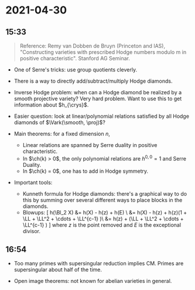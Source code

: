 # 2021-04-30

## 15:33

> Reference: Remy van Dobben de Bruyn (Princeton and IAS), "Constructing varieties with prescribed Hodge numbers modulo m in positive characteristic". Stanford AG Seminar.

- One of Serre's tricks: use group quotients cleverly.

- There is a way to directly add/subtract/multiply Hodge diamonds.

- Inverse Hodge problem: when can a Hodge diamond be realized by a smooth projective variety?
  Very hard problem.
  Want to use this to get information about $h_{\crys}$.

- Easier question: look at linear/polynomial relations satisfied by all Hodge diamonds of $\Vark(\smooth, \proj)$?


- Main theorems: for a fixed dimension $n$,

  - Linear relations are spanned by Serre duality in positive characteristic.
  - In $\ch(k) > 0$, the only polynomial relations are $h^{0,0} = 1$ and Serre Duality.
  - In $\ch(k) = 0$, one has to add in Hodge symmetry.

- Important tools:
  - Kunneth formula for Hodge diamonds: there's a graphical way to do this by summing over several different ways to place blocks in the diamonds.
  - Blowups: \[
h(\Bl_2 X) 
  &= h(X) - h(z) + h(E) \\
  &= h(X) - h(z) + h(z)(1 + \LL + \LL^2 + \cdots + \LL^{c-1} )\\
  &= h(z) + (\LL + \LL^2 + \cdots + \LL^{c-1} )
  \]
  where $z$ is the point removed and $E$ is the exceptional divisor.


## 16:54

- Too many primes with supersingular reduction implies CM.
  Primes are supersingular about half of the time.

- Open image theorems: not known for abelian varieties in general.
